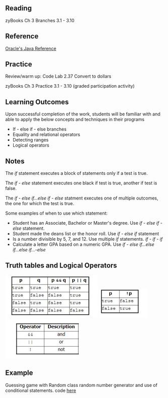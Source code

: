 ## Reading

zyBooks Ch 3 Branches 3.1 - 3.10

## Reference
[Oracle's Java Reference](https://docs.oracle.com/javase/tutorial/index.html)

## Practice

Review/warm up: Code Lab 2.37 Convert to dollars

zyBooks Ch 3 Practice 3.1 - 3.10 (graded participation activity)

## Learning Outcomes
Upon successful completion of the work, students will be familiar with and able to apply the below concepts and techniques in their programs

* If - else if - else branches
* Equality and relational operators
* Detecting ranges 
* Logical operators

## Notes

The *if* statement executes a block of statements only if a test is true. 

The *if - else* statement executes one black if test is true, another if test is false.

The *if - else if...else if - else* statment executes one of multiple outcomes, the one for which the test is true.


Some examples of when to use which statement:
* Student has an Associate, Bachelor or Master's degree. Use *if - else if - else* statement.
* Student made the deans list or the honor roll. Use *if - else if* statement
* Is a number divisible by 5, 7, and 12. Use multiple *if* statements. *if - if - if*
* Calculate a letter GPA based on a numeric GPA. Use *if - else if...else if...else if...-else*


## Truth tables and Logical Operators 


![Truth Table](truth-table.JPG)
![](not.JPG)
![Logical Operators](logical-operators.JPG)

## Example
Guessing game with Random class random number generator and use of conditional statements.
code [here](https://github.com/ava11235/it211/blob/master/GuessingGame.java)
